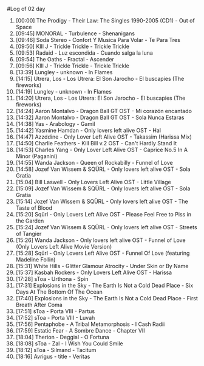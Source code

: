 #Log of 02 day

1. [00:00] The Prodigy - Their Law: The Singles 1990-2005 (CD1) - Out of Space
1. [09:45] MONORAL - Turbulence - Shenanigans
1. [09:46] Soda Stereo - Confort Y Musica Para Volar - Te Para Tres
1. [09:50] KIll J - Trickle Trickle - Trickle Trickle
1. [09:53] Radaid - Luz escondida - Cuando salga la luna
1. [09:54] The Oaths - Fractal - Ascender
1. [09:56] KIll J - Trickle Trickle - Trickle Trickle
1. [13:39] Lungley - unknown - In Flames
1. [14:15] Utrera, Los - Los Utrera: El Son Jarocho - El buscapies (The fireworks)
1. [14:19] Lungley - unknown - In Flames
1. [14:20] Utrera, Los - Los Utrera: El Son Jarocho - El buscapies (The fireworks)
1. [14:24] Aaron Montalvo - Dragon Ball GT OST - Mi corazón encantado
1. [14:32] Aaron Montalvo - Dragon Ball GT OST - Sola Nunca Estaras
1. [14:38] Yas - Arabology - Gamil
1. [14:42] Yasmine Hamdan - Only lovers left alive OST - Hal
1. [14:47] Azzddine - Only Lover Left Alive OST - Takassim  (Harissa Mix)
1. [14:50] Charlie Feathers - Kill Bill v.2 OST - Can't Hardly Stand It
1. [14:53] Charles Yang - Only Lover Left Alive OST - Caprice No.5 In A Minor (Paganini)
1. [14:55] Wanda Jackson - Queen of Rockabilly - Funnel of Love
1. [14:58] Jozef Van Wissem & SQÜRL - Only lovers left alive OST - Sola Gratia
1. [15:04] Bill Laswell - Only Lovers Left Alive OST - Little Village
1. [15:09] Jozef Van Wissem & SQÜRL - Only lovers left alive OST - Sola Gratia
1. [15:14] Jozef Van Wissem & SQÜRL - Only lovers left alive OST - The Taste of Blood
1. [15:20] Sqürl - Only Lovers Left Alive OST - Please Feel Free to Piss in the Garden
1. [15:24] Jozef Van Wissem & SQÜRL - Only lovers left alive OST - Streets of Tangier
1. [15:26] Wanda Jackson - Only lovers left alive OST - Funnel of Love (Only Lovers Left Alive Movie Version)
1. [15:28] Sqürl - Only Lovers Left Alive OST - Funnel Of Love (featuring Madeline Follin)
1. [15:31] White Hills - Glitter Glamour Atrocity - Under Skin or By Name
1. [15:37] Kasbah Rockers - Only Lovers Left Alive OST - Harissa
1. [17:28] sToa - Urthona - Spin
1. [17:31] Explosions in the Sky - The Earth Is Not a Cold Dead Place - Six Days At The Bottom Of The Ocean
1. [17:40] Explosions in the Sky - The Earth Is Not a Cold Dead Place - First Breath After Coma
1. [17:51] sToa - Porta VIII - Partus
1. [17:52] sToa - Porta VIII - Luvah
1. [17:56] Pentaphobe - A Tribal Metamorphosis - I Cash Radii
1. [17:59] Estatic Fear - A Sombre Dance - Chapter VII
1. [18:04] Therion - Deggial - O Fortuna
1. [18:08] sToa - Zal - I Wish You Could Smile
1. [18:12] sToa - Silmand - Tacitum
1. [18:16] Avrigus - title - Veritas
